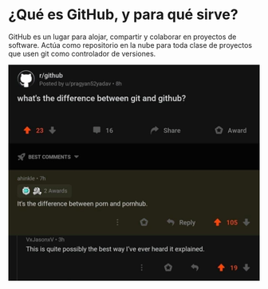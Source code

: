 # ¿Qué es GitHub, y para qué sirve?

GitHub es un lugar para alojar, compartir y colaborar en proyectos de
software. Actúa como repositorio en la nube para toda clase de
proyectos que usen git como controlador de versiones.

<!-- Aqui hace falta un poco más de intro -->

![Meme ilustrativo](figs/meme_git_v_gh.jpg)
